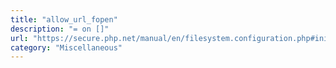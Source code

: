 ```yaml
---
title: "allow_url_fopen"
description: "= on []"
url: "https://secure.php.net/manual/en/filesystem.configuration.php#ini.allow-url-fopen"
category: "Miscellaneous"
---
```

